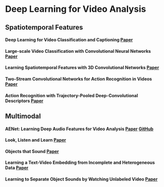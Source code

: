 # Deep Learning for Video Analysis

## Spatiotemporal Features

#### Deep Learning for Video Classification and Captioning [Paper](https://arxiv.org/pdf/1609.06782.pdf)

#### Large-scale Video Classification with Convolutional Neural Networks [Paper](https://static.googleusercontent.com/media/research.google.com/zh-CN//pubs/archive/42455.pdf)

#### Learning Spatiotemporal Features with 3D Convolutional Networks [Paper](http://www.cv-foundation.org/openaccess/content_iccv_2015/papers/Tran_Learning_Spatiotemporal_Features_ICCV_2015_paper.pdf)

#### Two-Stream Convolutional Networks for Action Recognition in Videos [Paper](https://papers.nips.cc/paper/5353-two-stream-convolutional-networks-for-action-recognition-in-videos.pdf)

#### Action Recognition with Trajectory-Pooled Deep-Convolutional Descriptors [Paper](http://www.cv-foundation.org/openaccess/content_cvpr_2015/papers/Wang_Action_Recognition_With_2015_CVPR_paper.pdf)


## Multimodal

#### AENet: Learning Deep Audio Features for Video Analysis [Paper](https://arxiv.org/pdf/1701.00599.pdf) [GitHub](https://github.com/znaoya/aenet)

#### Look, Listen and Learn [Paper](https://arxiv.org/pdf/1705.08168.pdf)

#### Objects that Sound [Paper](https://arxiv.org/pdf/1712.06651)

#### Learning a Text-Video Embedding from Incomplete and Heterogeneous Data [Paper](https://arxiv.org/pdf/1804.02516.pdf)

#### Learning to Separate Object Sounds by Watching Unlabeled Video [Paper](https://arxiv.org/pdf/1804.01665.pdf)

#### 
